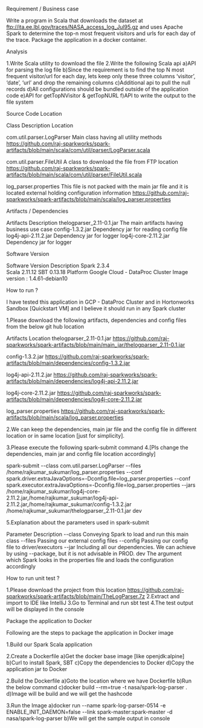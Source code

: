 Requirement / Business case

Write a program in Scala that downloads the dataset at ftp://ita.ee.lbl.gov/traces/NASA_access_log_Jul95.gz and uses Apache Spark to determine the top-n most frequent visitors and urls for each day of the trace.  Package the application in a docker container.

Analysis

1.Write Scala utility to download the file
2.Write the following Scala api
a)API for parsing the log file
b)Since the requirement is to find the top N most frequent visitor/url for each day, lets keep only these three columns ‘visitor’, ‘date’, ‘url’ and drop the remaining columns
c)Additional api to pull the null records
d)All configurations should be bundled outside of the application code
e)API for getTopNVisitor & getTopNURL
f)API to write the output to the file system

Source Code Location


Class	Description	Location

com.util.parser.LogParser
	Main class having all utility methods
	https://github.com/raj-sparkworks/spark-artifacts/blob/main/scala/com/util/parser/LogParser.scala


com.util.parser.FileUtil
	A class to download the file from FTP location
	https://github.com/raj-sparkworks/spark-artifacts/blob/main/scala/com/util/parser/FileUtil.scala


log_parser.properties 
	This file is not packed with the main jar file and it is located external holding configuration information	https://github.com/raj-sparkworks/spark-artifacts/blob/main/scala/log_parser.properties




Artifacts / Dependencies

Artifacts	Description
thelogparser_2.11-0.1.jar
	The main artifacts having business use case 
config-1.3.2.jar
	Dependency jar for reading config file
log4j-api-2.11.2.jar
	Dependency jar for logger
log4j-core-2.11.2.jar
	Dependency jar for logger






Software Version

Software	Version	Description
Spark	2.3.4	
Scala	2.11.12	
SBT	0.13.18	
Platform	Google Cloud - DataProc Cluster
Image version : 1.4.61-debian10	


How to run ?

I have tested this application in GCP - DataProc Cluster and in Hortonworks Sandbox [Quickstart VM] and I believe it should run in any Spark cluster

1.Please download the following artifacts, dependencies and config files from the below git hub location

Artifacts	Location
thelogparser_2.11-0.1.jar
	https://github.com/raj-sparkworks/spark-artifacts/blob/main/main_jar/thelogparser_2.11-0.1.jar

config-1.3.2.jar
	https://github.com/raj-sparkworks/spark-artifacts/blob/main/dependencies/config-1.3.2.jar

log4j-api-2.11.2.jar
	https://github.com/raj-sparkworks/spark-artifacts/blob/main/dependencies/log4j-api-2.11.2.jar

log4j-core-2.11.2.jar
	https://github.com/raj-sparkworks/spark-artifacts/blob/main/dependencies/log4j-core-2.11.2.jar

log_parser.properties	https://github.com/raj-sparkworks/spark-artifacts/blob/main/scala/log_parser.properties


2.We can keep the dependencies, main jar file and the config file in different location or in same location [just for simplicity]. 

3.Please execute the following spark-submit command 
4.[Pls change the dependencies, main jar and config file location accordingly]




spark-submit --class com.util.parser.LogParser --files /home/rajkumar_sukumar/log_parser.properties --conf spark.driver.extraJavaOptions=-Dconfig.file=log_parser.properties --conf spark.executor.extraJavaOptions=-Dconfig.file=log_parser.properties --jars /home/rajkumar_sukumar/log4j-core-2.11.2.jar,/home/rajkumar_sukumar/log4j-api-2.11.2.jar,/home/rajkumar_sukumar/config-1.3.2.jar /home/rajkumar_sukumar/thelogparser_2.11-0.1.jar dev






5.Explanation about the parameters used in spark-submit
 
Parameter	Description
--class	Conveying Spark to load and run this main class
--files	Passing our external config files
--config	Passing our config file to driver/executors
--jar	Including all our dependencies. We can achieve by using --package, but it is not advisable in PROD.
dev	The argument which Spark looks in the properties file and loads the configuration accordingly


How to run unit test ?

1.Please download the project from this location 
https://github.com/raj-sparkworks/spark-artifacts/blob/main/TheLogParser.7z
2.Extract and import to IDE like IntelliJ
3.Go to Terminal and run sbt test
4.The test output will be displayed in the console



Package the application to Docker


Following are the steps to package the application in Docker image

1.Build our Spark Scala application

2.Create a Dockerfile
a)Get the docker base image [like openjdk:alpine]
b)Curl to install Spark, SBT
c)Copy the dependencies to Docker
d)Copy the application jar to Docker

2.Build the Dockerfile
a)Goto the location where we have Dockerfile
b)Run the below command
c)docker build --rm=true -t nasa/spark-log-parser .
d)Image will be build and we will get the hashcode

3.Run the Image
a)docker run --name spark-log-parser-0514 -e ENABLE_INIT_DAEMON=false --link spark-master:spark-master -d nasa/spark-log-parser
b)We will get the sample output in console
